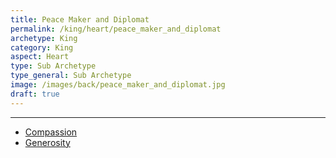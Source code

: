 ```yaml
---
title: Peace Maker and Diplomat
permalink: /king/heart/peace_maker_and_diplomat
archetype: King
category: King
aspect: Heart
type: Sub Archetype
type_general: Sub Archetype
image: /images/back/peace_maker_and_diplomat.jpg
draft: true
---
```


---
- [Compassion](/king/heart/peace_maker_and_diplomat/compassion)
- [Generosity](/king/heart/peace_maker_and_diplomat/generosity)

